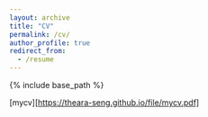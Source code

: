 ```yaml
---
layout: archive
title: "CV"
permalink: /cv/
author_profile: true
redirect_from:
  - /resume
---
```


{% include base_path %}


[mycv][https://theara-seng.github.io/file/mycv.pdf]

